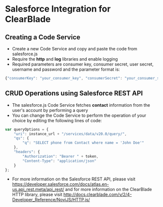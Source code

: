 # Salesforce Integration for ClearBlade  

## Creating a Code Service  
- Create a new Code Service and copy and paste the code from salesforce.js  
- Require the __http__ and __log__ libraries and enable logging  
- Required parameters are consumer key, consumer secret, user secret, username and password and the parameter format is:  
```js
{"consumerKey": "your_consumer_key", "consumerSecret": "your_consumer_secret", "userSecret": "your_user_secret", "username": "your_username", "password": "your_password"}
```


## CRUD Operations using Salesforce REST API  
- The salesforce.js Code Service fetches __contact__ information from the user's account by performing a query  
- You can change the Code Service to perform the operation of your choice by editing the following lines of code:  
```js
var queryOptions = {
    "uri": instance_url + "/services/data/v20.0/query/",
    "qs": {
        "q": "SELECT phone from Contact where name = 'John Doe'"
    },
    "headers": {
        "Authorization": "Bearer " + token,
        "Content-Type": "application/json"
    }
};
```
- For more information on the Salesforce REST API, please visit https://developer.salesforce.com/docs/atlas.en-us.api_rest.meta/api_rest/ and for more information on the ClearBlade HTTP library, please visit http://docs.clearblade.com/v/2/4-Developer_Reference/NoviJS/HTTP.js/ 